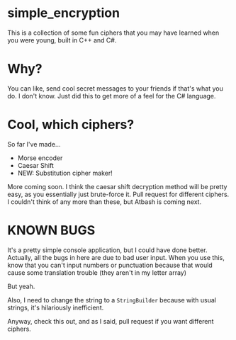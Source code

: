 # simple_encryption

This is a collection of some fun ciphers that you may have learned when you were young, built in C++ and C#.

# Why?

You can like, send cool secret messages to your friends if that's what you do. I don't know. Just did this to get more of a feel for the C# language.

# Cool, which ciphers?

So far I've made...

- Morse encoder
- Caesar Shift
- NEW: Substitution cipher maker!

More coming soon. I think the caesar shift decryption method will be pretty easy, as you essentially just brute-force it.
Pull request for different ciphers. I couldn't think of any more than these, but Atbash is coming next.

# KNOWN BUGS

It's a pretty simple console application, but I could have done better. Actually, all the bugs in here are due to bad user input.
When you use this, know that you can't input numbers or punctuation because that would cause some translation trouble (they aren't in my letter array)

But yeah.

Also, I need to change the string to a <code>StringBuilder</code> because with usual strings, it's hilariously inefficient.

Anyway, check this out, and as I said, pull request if you want different ciphers.

